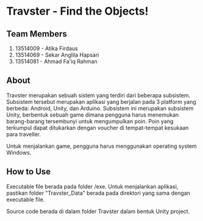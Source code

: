 # Travster - Find the Objects!


## Team Members
1. 13514009 - Atika Firdaus
2. 13514069 - Sekar Anglila Hapsari
3. 13514081 - Ahmad Fa'iq Rahman

## About
Travster merupakan sebuah sistem yang terdiri dari beberapa subsistem.
Subsistem tersebut merupakan aplikasi yang berjalan pada 3 platform yang
berbeda: Android, Unity, dan Arduino. Subsistem ini merupakan subsistem Unity,
berbentuk sebuah game dimana pengguna harus menemukan barang-barang tersembunyi
untuk mengumpulkan poin. Poin yang terkumpul dapat ditukarkan dengan
voucher di tempat-tempat kesukaan para traveller.

Untuk menjalankan game, pengguna harus menggunakan operating system Windows.

## How to Use
Executable file berada pada folder /exe. Untuk menjalankan aplikasi, pastikan
folder "Travster_Data" berada pada direktori yang sama dengan executable file.

Source code berada di dalam folder Travster dalam bentuk Unity project.